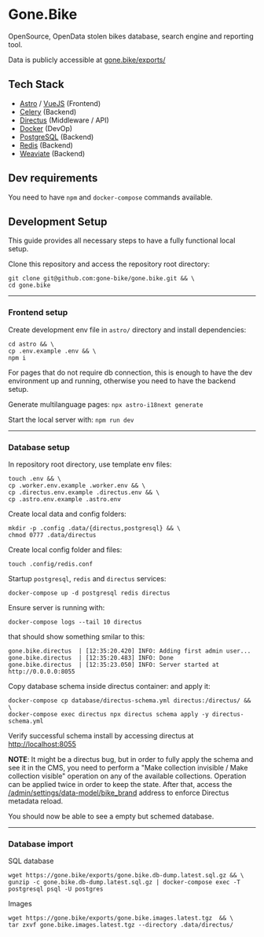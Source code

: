 # Gone.Bike
OpenSource, OpenData stolen bikes database, search engine and reporting tool.

Data is publicly accessible at [gone.bike/exports/](https://gone.bike/exports/)

## Tech Stack
- [Astro](https://astro.build) / [VueJS](https://vuejs.org/) (Frontend)
- [Celery](https://docs.celeryq.dev/) (Backend)
- [Directus](https://directus.io) (Middleware / API)
- [Docker](https://www.docker.com/) (DevOp)
- [PostgreSQL](https://www.postgresql.org) (Backend)
- [Redis](https://redis.io) (Backend)
- [Weaviate](https://weaviate.io) (Backend)


## Dev requirements
You need to have `npm` and `docker-compose` commands available.

## Development Setup
This guide provides all necessary steps to have a fully functional local setup.

Clone this repository and access the repository root directory:

```
git clone git@github.com:gone-bike/gone.bike.git && \
cd gone.bike
```

---

### Frontend setup
Create development env file in `astro/` directory and install dependencies:

```
cd astro && \
cp .env.example .env && \
npm i
```

For pages that do not require db connection, this is enough to have the dev environment up and running, otherwise you need to have the backend setup.

Generate multilanguage pages:
```npx astro-i18next generate```

Start the local server with:
```npm run dev```

---

### Database setup

In repository root directory, use template env files:

```
touch .env && \
cp .worker.env.example .worker.env && \
cp .directus.env.example .directus.env && \
cp .astro.env.example .astro.env
```

Create local data and config folders:
```
mkdir -p .config .data/{directus,postgresql} && \
chmod 0777 .data/directus
```

Create local config folder and files:
```
touch .config/redis.conf
```

Startup `postgresql`, `redis` and `directus` services:

```
docker-compose up -d postgresql redis directus
```

Ensure server is running with:
```
docker-compose logs --tail 10 directus
```

that should show something smilar to this:
```
gone.bike.directus  | [12:35:20.420] INFO: Adding first admin user...
gone.bike.directus  | [12:35:20.483] INFO: Done
gone.bike.directus  | [12:35:23.050] INFO: Server started at http://0.0.0.0:8055
```



Copy database schema inside directus container: and apply it:

```
docker-compose cp database/directus-schema.yml directus:/directus/ && \
docker-compose exec directus npx directus schema apply -y directus-schema.yml
```

Verify successful schema install by accessing directus at [http://localhost:8055](http://localhost:8055)

**NOTE**: It might be a directus bug, but in order to fully apply the schema and see it in the CMS, you need to perform a "Make collection invisible / Make collection visible" operation on any of the available collections. Operation can be applied twice in order to keep the state. After that, access the [/admin/settings/data-model/bike_brand](http://localhost:8055/admin/settings/data-model/bike_brand) address to enforce Directus metadata reload.

You should now be able to see a empty but schemed database.



---

### Database import

SQL database

```
wget https://gone.bike/exports/gone.bike.db-dump.latest.sql.gz && \
gunzip -c gone.bike.db-dump.latest.sql.gz | docker-compose exec -T postgresql psql -U postgres
```

Images

```
wget https://gone.bike/exports/gone.bike.images.latest.tgz  && \
tar zxvf gone.bike.images.latest.tgz --directory .data/directus/
```